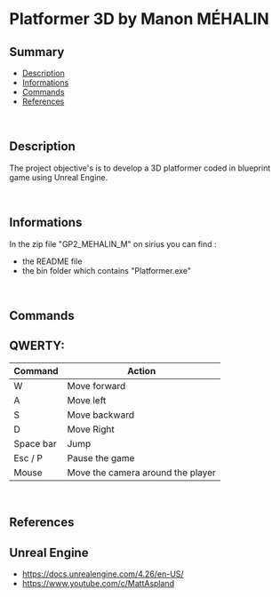 # **Platformer 3D by Manon MÉHALIN**

## **Summary**
- [Description](##Description)
- [Informations](##Informations)
- [Commands](##Commands)
- [References](##References)

<br>

## **Description**

The project objective's is to develop a 3D platformer coded in blueprint game using Unreal Engine.

<br>

## **Informations**

In the zip file "GP2_MEHALIN_M" on sirius you can find :
- the README file
- the bin folder which contains "Platformer.exe"

<br>

## **Commands**

QWERTY:
---

Command      | Action
-------      | ------
W            | Move forward
A            | Move left
S            | Move backward
D            | Move Right
Space bar    | Jump
Esc / P      | Pause the game
Mouse        | Move the camera around the player

<br>

## **References**

Unreal Engine
---
- https://docs.unrealengine.com/4.26/en-US/
- https://www.youtube.com/c/MattAspland
